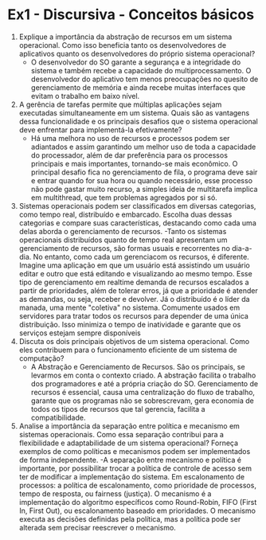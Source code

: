 # Ex1 - Discursiva - Conceitos básicos

1. Explique a importância da abstração de recursos em um sistema operacional. Como isso beneficia tanto os desenvolvedores de aplicativos quanto os desenvolvedores do próprio sistema operacional?
    - O desenvolvedor do SO garante a segurança e a integridade do sistema e também recebe a capacidade do multiprocessamento. O desenvolvedor do aplicativo tem menos preocupações no quesito de gerenciamento de memória e ainda recebe muitas interfaces que evitam o trabalho em baixo nível.
2. A gerência de tarefas permite que múltiplas aplicações sejam executadas simultaneamente em um sistema. Quais são as vantagens dessa funcionalidade e os principais desafios que o sistema operacional deve enfrentar para implementá-la efetivamente?
    - Há uma melhora no uso de recursos e processos podem ser adiantados e assim garantindo um melhor uso de toda a capacidade do processador, além de dar preferência para os processos principais e mais importantes, tornando-se mais econômico. O principal desafio fica no gerenciamento de fila, o programa deve sair e entrar quando for sua hora ou quando necessário, esse processo não pode gastar muito recurso, a simples ideia de multitarefa implica em multithread, que tem problemas agregados por si só.
3. Sistemas operacionais podem ser classificados em diversas categorias, como tempo real, distribuído e embarcado. Escolha duas dessas categorias e compare suas características, destacando como cada uma delas aborda o gerenciamento de recursos.
    -Tanto os sistemas operacionais distribuídos quanto de tempo real apresentam um gerenciamento de recursos, são formas usuais e recorrentes no dia-a-dia. No entanto, como cada um gerenciacom os recursos, é diferente. Imagine uma aplicação em que um usuário está assistindo um usuário editar e outro que está editando e visualizando ao mesmo tempo. Esse tipo de gerenciamento em realtime demanda de recursos escalados a partir de prioridades, além de tolerar erros, já que a prioridade é atender as demandas, ou seja, receber e devolver. Já o distribuído é o líder da manada, uma mente "coletiva" no sistema. Comumente usados em servidores para tratar todos os recursos para depender de uma única distribuição. Isso minimiza o tempo de inatividade e garante que os serviços estejam sempre disponíveis
4. Discuta os dois principais objetivos de um sistema operacional. Como eles contribuem para o funcionamento eficiente de um sistema de computação?
    - A Abstração e Gerenciamento de Recursos. São os principais, se levarmos em conta o contexto criado. A abstração facilita o trabalho dos programadores e até a própria criação do SO. Gerenciamento de recursos é essencial, causa uma centralização do fluxo de trabalho, garante que os programas não se sobrescrevam, gera economia de todos os tipos de recursos que tal gerencia, facilita a compatibilidade.
5. Analise a importância da separação entre política e mecanismo em sistemas operacionais. Como essa separação contribui para a flexibilidade e adaptabilidade de um sistema operacional? Forneça exemplos de como políticas e mecanismos podem ser implementados de forma independente.
    -A separação entre mecanismo e política é importante, por possibilitar trocar a política de controle de acesso sem ter de modificar a implementação do sistema. Em escalonamento de processos:  a política de escalonamento, como prioridade de processos, tempo de resposta, ou fairness (justiça). O mecanismo é a implementação do algoritmo específicos como Round-Robin, FIFO (First In, First Out), ou escalonamento baseado em prioridades. O mecanismo executa as decisões definidas pela política, mas a política pode ser alterada sem precisar reescrever o mecanismo.
